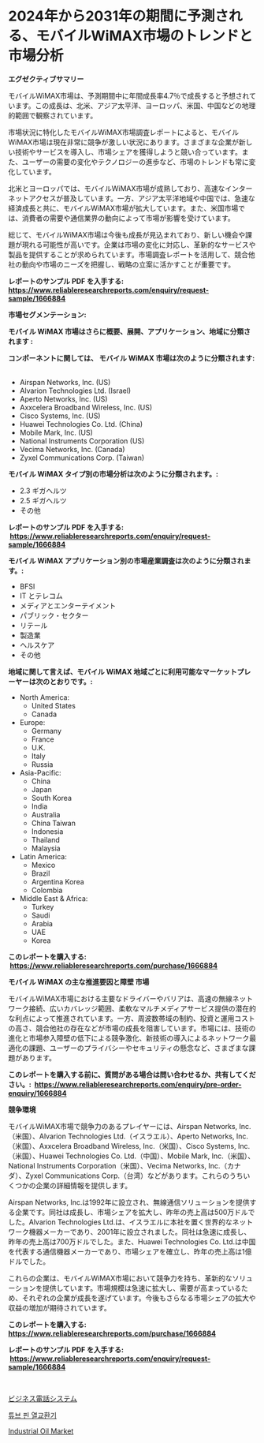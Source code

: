 <p><h1>2024年から2031年の期間に予測される、モバイルWiMAX市場のトレンドと市場分析</h1></p><p><strong>エグゼクティブサマリー</strong></p>
<p><p>モバイルWiMAX市場は、予測期間中に年間成長率4.7％で成長すると予想されています。この成長は、北米、アジア太平洋、ヨーロッパ、米国、中国などの地理的範囲で観察されています。</p><p>市場状況に特化したモバイルWiMAX市場調査レポートによると、モバイルWiMAX市場は現在非常に競争が激しい状況にあります。さまざまな企業が新しい技術やサービスを導入し、市場シェアを獲得しようと競い合っています。また、ユーザーの需要の変化やテクノロジーの進歩など、市場のトレンドも常に変化しています。</p><p>北米とヨーロッパでは、モバイルWiMAX市場が成熟しており、高速なインターネットアクセスが普及しています。一方、アジア太平洋地域や中国では、急速な経済成長と共に、モバイルWiMAX市場が拡大しています。また、米国市場では、消費者の需要や通信業界の動向によって市場が影響を受けています。</p><p>総じて、モバイルWiMAX市場は今後も成長が見込まれており、新しい機会や課題が現れる可能性が高いです。企業は市場の変化に対応し、革新的なサービスや製品を提供することが求められています。市場調査レポートを活用して、競合他社の動向や市場のニーズを把握し、戦略の立案に活かすことが重要です。</p></p>
<p><strong>レポートのサンプル PDF を入手する: <a href="https://www.reliableresearchreports.com/enquiry/request-sample/1666884">https://www.reliableresearchreports.com/enquiry/request-sample/1666884</a></strong></p>
<p><strong>市場セグメンテーション:</strong></p>
<p><strong> モバイル WiMAX 市場はさらに概要、展開、アプリケーション、地域に分類されます :</strong></p>
<p><strong>コンポーネントに関しては、 モバイル WiMAX 市場は次のように分類されます: &nbsp;</strong></p>
<p><ul><li>Airspan Networks, Inc. (US)</li><li>Alvarion Technologies Ltd. (Israel)</li><li>Aperto Networks, Inc. (US)</li><li>Axxcelera Broadband Wireless, Inc. (US)</li><li>Cisco Systems, Inc. (US)</li><li>Huawei Technologies Co. Ltd. (China)</li><li>Mobile Mark, Inc. (US)</li><li>National Instruments Corporation (US)</li><li>Vecima Networks, Inc. (Canada)</li><li>Zyxel Communications Corp. (Taiwan)</li></ul></p>
<p><strong> モバイル WiMAX タイプ別の市場分析は次のように分類されます。:</strong></p>
<p><ul><li>2.3 ギガヘルツ</li><li>2.5 ギガヘルツ</li><li>その他</li></ul></p>
<p><strong>レポートのサンプル PDF を入手する: &nbsp;<a href="https://www.reliableresearchreports.com/enquiry/request-sample/1666884">https://www.reliableresearchreports.com/enquiry/request-sample/1666884</a></strong></p>
<p><strong> モバイル WiMAX アプリケーション別の市場産業調査は次のように分類されます。:</strong></p>
<p><ul><li>BFSI</li><li>IT とテレコム</li><li>メディアとエンターテイメント</li><li>パブリック・セクター</li><li>リテール</li><li>製造業</li><li>ヘルスケア</li><li>その他</li></ul></p>
<p><strong>地域に関して言えば、モバイル WiMAX 地域ごとに利用可能なマーケットプレーヤーは次のとおりです。:</strong></p>
<p><ul>
    <li>
        North America:
        <ul>
            <li>United States</li>
            <li>Canada</li>
        </ul>
    </li>
    <li>
        Europe:
        <ul>
            <li>Germany</li>
            <li>France</li>
            <li>U.K.</li>
            <li>Italy</li>
            <li>Russia</li>
        </ul>
    </li>
    <li>
        Asia-Pacific:
        <ul>
            <li>China</li>
            <li>Japan</li>
            <li>South Korea</li>
            <li>India</li>
            <li>Australia</li>
            <li>China Taiwan</li>
            <li>Indonesia</li>
            <li>Thailand</li>
            <li>Malaysia</li>
        </ul>
    </li>
    <li>
        Latin America:
        <ul>
            <li>Mexico</li>
            <li>Brazil</li>
            <li>Argentina Korea</li>
            <li>Colombia</li>
        </ul>
    </li>
    <li>
        Middle East & Africa:
        <ul>
            <li>Turkey</li>
            <li>Saudi</li>
            <li>Arabia</li>
            <li>UAE</li>
            <li>Korea</li>
        </ul>
    </li>
    </ul></p>
<p><strong>このレポートを購入する: &nbsp;<a href="https://www.reliableresearchreports.com/purchase/1666884">https://www.reliableresearchreports.com/purchase/1666884</a></strong></p>
<p><strong>モバイル WiMAX の主な推進要因と障壁 市場</strong></p>
<p><p>モバイルWiMAX市場における主要なドライバーやバリアは、高速の無線ネットワーク接続、広いカバレッジ範囲、柔軟なマルチメディアサービス提供の潜在的な利点によって推進されています。一方、周波数帯域の制約、投資と運用コストの高さ、競合他社の存在などが市場の成長を阻害しています。市場には、技術の進化と市場参入障壁の低下による競争激化、新技術の導入によるネットワーク最適化の課題、ユーザーのプライバシーやセキュリティの懸念など、さまざまな課題があります。</p></p>
<p><strong>このレポートを購入する前に、質問がある場合は問い合わせるか、共有してください。:&nbsp; <a href="https://www.reliableresearchreports.com/enquiry/pre-order-enquiry/1666884">https://www.reliableresearchreports.com/enquiry/pre-order-enquiry/1666884</a></strong></p>
<p><strong>競争環境</strong></p>
<p><p>モバイルWiMAX市場で競争力のあるプレイヤーには、Airspan Networks, Inc.（米国）、Alvarion Technologies Ltd.（イスラエル）、Aperto Networks, Inc.（米国）、Axxcelera Broadband Wireless, Inc.（米国）、Cisco Systems, Inc.（米国）、Huawei Technologies Co. Ltd.（中国）、Mobile Mark, Inc.（米国）、National Instruments Corporation（米国）、Vecima Networks, Inc.（カナダ）、Zyxel Communications Corp.（台湾）などがあります。これらのうちいくつかの企業の詳細情報を提供します。</p><p>Airspan Networks, Inc.は1992年に設立され、無線通信ソリューションを提供する企業です。同社は成長し、市場シェアを拡大し、昨年の売上高は500万ドルでした。Alvarion Technologies Ltd.は、イスラエルに本社を置く世界的なネットワーク機器メーカーであり、2001年に設立されました。同社は急速に成長し、昨年の売上高は700万ドルでした。また、Huawei Technologies Co. Ltd.は中国を代表する通信機器メーカーであり、市場シェアを確立し、昨年の売上高は1億ドルでした。</p><p>これらの企業は、モバイルWiMAX市場において競争力を持ち、革新的なソリューションを提供しています。市場規模は急速に拡大し、需要が高まっているため、それぞれの企業が成長を遂げています。今後もさらなる市場シェアの拡大や収益の増加が期待されています。</p></p>
<p><strong>このレポートを購入する: &nbsp; <a href="https://www.reliableresearchreports.com/purchase/1666884">https://www.reliableresearchreports.com/purchase/1666884</a></strong></p>
<p><strong>レポートのサンプル PDF を入手する: &nbsp;<a href="https://www.reliableresearchreports.com/enquiry/request-sample/1666884">https://www.reliableresearchreports.com/enquiry/request-sample/1666884</a></strong><strong></strong></p>
<p>&nbsp;</p>
<p><p><a href="https://medium.com/@keithpiper1905/%E3%83%93%E3%82%B8%E3%83%8D%E3%82%B9%E9%9B%BB%E8%A9%B1%E3%82%B7%E3%82%B9%E3%83%86%E3%83%A0%E5%B8%82%E5%A0%B4%E3%81%AF-%E5%B8%82%E5%A0%B4%E3%82%B7%E3%82%A7%E3%82%A2-%E3%82%B5%E3%82%A4%E3%82%BA-%E3%81%8A%E3%82%88%E3%81%B32031%E5%B9%B4%E3%81%BE%E3%81%A7%E3%81%AE%E4%BA%88%E6%B8%AC%E3%81%AB%E7%84%A6%E7%82%B9%E3%82%92%E5%BD%93%E3%81%A6%E3%81%A6%E3%81%84%E3%81%BE%E3%81%99-3246d2997240">ビジネス電話システム</a></p><p><a href="https://medium.com/@jamar_anas/%ED%8A%9C%EB%B8%8C-%ED%95%80-%EC%97%B4%EA%B5%90%ED%99%98%EA%B8%B0-%EC%8B%9C%EC%9E%A5-%EA%B7%9C%EB%AA%A8%EB%8A%94-%EA%B8%80%EB%A1%9C%EB%B2%8C-%EC%82%B0%EC%97%85%EC%97%90%EC%84%9C-%EC%B5%9C%EC%A0%81%EC%9D%98-%EB%A7%88%EC%BC%80%ED%8C%85-%EC%B1%84%EB%84%90%EC%9D%84-%EB%B3%B4%EC%97%AC%EC%A4%8D%EB%8B%88%EB%8B%A4-a20d6acd999e">튜브 핀 열교환기</a></p><p><a href="https://artistic-helicopter-ca9.notion.site/Industrial-Oil-Market-with-the-goal-of-estimating-the-market-size-and-future-growth-potential-of-var-41a986d4c6784238a5f9a6dbd7ad2d39">Industrial Oil Market</a></p></p>